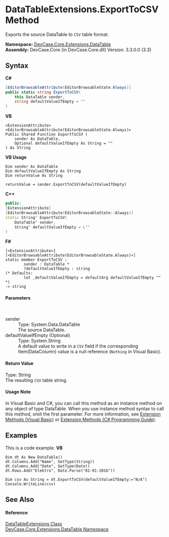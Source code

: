 # DataTableExtensions.ExportToCSV Method 
 

Exports the source DataTable to `CSV` table format.

**Namespace:**&nbsp;<a href="N_DevCase_Core_Extensions_DataTable">DevCase.Core.Extensions.DataTable</a><br />**Assembly:**&nbsp;DevCase.Core (in DevCase.Core.dll) Version: 3.3.0.0 (3.3)

## Syntax

**C#**<br />
``` C#
[EditorBrowsableAttribute(EditorBrowsableState.Always)]
public static string ExportToCSV(
	this DataTable sender,
	string defaultValueIfEmpty = ""
)
```

**VB**<br />
``` VB
<ExtensionAttribute>
<EditorBrowsableAttribute(EditorBrowsableState.Always)>
Public Shared Function ExportToCSV ( 
	sender As DataTable,
	Optional defaultValueIfEmpty As String = ""
) As String
```

**VB Usage**<br />
``` VB Usage
Dim sender As DataTable
Dim defaultValueIfEmpty As String
Dim returnValue As String

returnValue = sender.ExportToCSV(defaultValueIfEmpty)
```

**C++**<br />
``` C++
public:
[ExtensionAttribute]
[EditorBrowsableAttribute(EditorBrowsableState::Always)]
static String^ ExportToCSV(
	DataTable^ sender, 
	String^ defaultValueIfEmpty = L""
)
```

**F#**<br />
``` F#
[<ExtensionAttribute>]
[<EditorBrowsableAttribute(EditorBrowsableState.Always)>]
static member ExportToCSV : 
        sender : DataTable * 
        ?defaultValueIfEmpty : string 
(* Defaults:
        let _defaultValueIfEmpty = defaultArg defaultValueIfEmpty ""
*)
-> string 

```


#### Parameters
&nbsp;<dl><dt>sender</dt><dd>Type: System.Data.DataTable<br />The source DataTable.</dd><dt>defaultValueIfEmpty (Optional)</dt><dd>Type: System.String<br />A default value to write in a `CSV` field if the corresponding Item(DataColumn) value is a null reference (`Nothing` in Visual Basic).</dd></dl>

#### Return Value
Type: String<br />The resulting `CSV` table string.

#### Usage Note
In Visual Basic and C#, you can call this method as an instance method on any object of type DataTable. When you use instance method syntax to call this method, omit the first parameter. For more information, see <a href="https://docs.microsoft.com/dotnet/visual-basic/programming-guide/language-features/procedures/extension-methods">Extension Methods (Visual Basic)</a> or <a href="https://docs.microsoft.com/dotnet/csharp/programming-guide/classes-and-structs/extension-methods">Extension Methods (C# Programming Guide)</a>.

## Examples
This is a code example. 
**VB**<br />
``` VB
Dim dt As New DataTable()
dt.Columns.Add("Name", GetType(String))
dt.Columns.Add("Date", GetType(Date))
dt.Rows.Add("Elektro", Date.Parse("01-01-2016"))

Dim csv As String = dt.ExportToCSV(defaultValueIfEmpty:="N/A")
Console.WriteLine(csv)
```


## See Also


#### Reference
<a href="T_DevCase_Core_Extensions_DataTable_DataTableExtensions">DataTableExtensions Class</a><br /><a href="N_DevCase_Core_Extensions_DataTable">DevCase.Core.Extensions.DataTable Namespace</a><br />